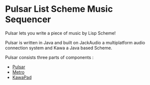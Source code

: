 
Pulsar List Scheme Music Sequencer
===================================

Pulsar lets you write a piece of music by Lisp Scheme!

Pulsar is written in Java and built on JackAudio a multiplatform audio
connection system and Kawa a Java based Scheme.

Pulsar consists three parts of components :

- [Pulsar](./workspace/pulsar/readme.md )
- [Metro](./workspace/metro/readme.md )
- [KawaPad](./workspace/kawapad/readme.md )


<!-- vim: set spell: -->
